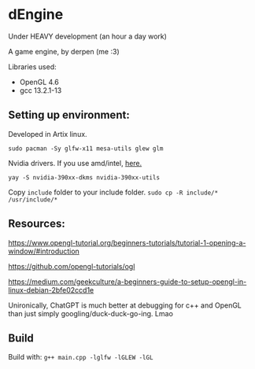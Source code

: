 # dEngine

Under HEAVY development (an hour a day work)

A game engine, by derpen (me :3)

Libraries used:
* OpenGL 4.6
* gcc 13.2.1-13

## Setting up environment: 

Developed in Artix linux.

`sudo pacman -Sy glfw-x11 mesa-utils glew glm`

Nvidia drivers. If you use amd/intel, [here.](https://wiki.archlinux.org/title/OpenGL)

`yay -S nvidia-390xx-dkms nvidia-390xx-utils`

Copy `include` folder to your include folder.
`sudo cp -R include/* /usr/include/*`

## Resources:

https://www.opengl-tutorial.org/beginners-tutorials/tutorial-1-opening-a-window/#introduction

https://github.com/opengl-tutorials/ogl

https://medium.com/geekculture/a-beginners-guide-to-setup-opengl-in-linux-debian-2bfe02ccd1e

Unironically, ChatGPT is much better at debugging for c++ and OpenGL than just simply googling/duck-duck-go-ing. Lmao

## Build

Build with:
`g++ main.cpp -lglfw -lGLEW -lGL`
